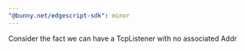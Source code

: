 ```yaml
---
"@bunny.net/edgescript-sdk": minor
---
```


Consider the fact we can have a TcpListener with no associated Addr
